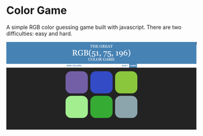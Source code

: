 <h1>Color Game</h1>

A simple RGB color guessing game built with javascript. There are two difficulties: easy and hard.

![Screenshot](https://github.com/ryankinnard/Color-Game/blob/master/RBG.png)
